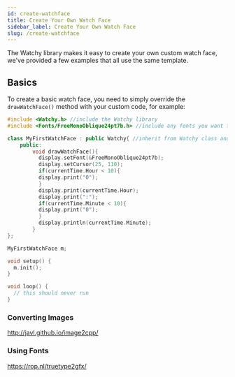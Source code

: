 ```yaml
---
id: create-watchface
title: Create Your Own Watch Face
sidebar_label: Create Your Own Watch Face
slug: /create-watchface
---
```


The Watchy library makes it easy to create your own custom watch face, we've provided a few examples that all use the same template.

## Basics

To create a basic watch face, you need to simply override the ```drawWatchFace()``` method with your custom code, for example:

```cpp title="myFirstWatchFace.ino"
#include <Watchy.h> //include the Watchy library
#include <Fonts/FreeMonoOblique24pt7b.h> //include any fonts you want to use

class MyFirstWatchFace : public Watchy{ //inherit from Watchy class and name it after your watch face
    public:
        void drawWatchFace(){
          display.setFont(&FreeMonoOblique24pt7b);
          display.setCursor(25, 110);
          if(currentTime.Hour < 10){
          display.print("0");
          }
          display.print(currentTime.Hour);
          display.print(":");
          if(currentTime.Minute < 10){
          display.print("0");
          }  
          display.println(currentTime.Minute);   
        }
};

MyFirstWatchFace m;

void setup() {
  m.init();
}

void loop() {
  // this should never run
}
```

### Converting Images

http://javl.github.io/image2cpp/

### Using Fonts

https://rop.nl/truetype2gfx/